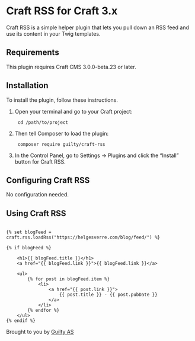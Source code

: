 Craft RSS for Craft 3.x
=====
 
Craft RSS is a simple helper plugin that lets you pull down an RSS feed and use its content in your Twig templates.

## Requirements

This plugin requires Craft CMS 3.0.0-beta.23 or later.

## Installation

To install the plugin, follow these instructions.

1. Open your terminal and go to your Craft project:

        cd /path/to/project

2. Then tell Composer to load the plugin:

        composer require guilty/craft-rss

3. In the Control Panel, go to Settings → Plugins and click the “Install” button for Craft RSS.


## Configuring Craft RSS
 
No configuration needed.

## Using Craft RSS

```twig

{% set blogFeed = craft.rss.loadRss("https://helgesverre.com/blog/feed/") %}

{% if blogFeed %}

    <h1>{{ blogFeed.title }}</h1>
    <a href="{{ blogFeed.link }}">{{ blogFeed.link }}</a>

    <ul>
        {% for post in blogFeed.item %}
            <li>
                <a href="{{ post.link }}">
                    {{ post.title }} - {{ post.pubDate }}
                </a>
            </li>
        {% endfor %}
    </ul>
{% endif %}

```

Brought to you by [Guilty AS](https://guilty.no)